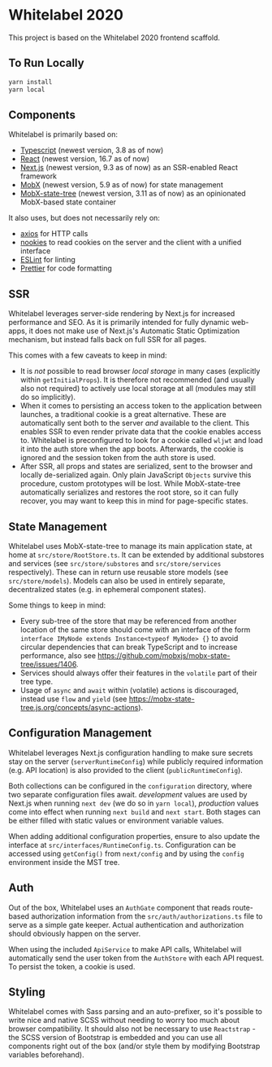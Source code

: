# Whitelabel 2020

This project is based on the Whitelabel 2020 frontend scaffold. 

## To Run Locally
```bash
yarn install
yarn local
```

## Components
Whitelabel is primarily based on:
* [Typescript](https://www.typescriptlang.org) (newest version, 3.8 as of now)
* [React](https://reactjs.org) (newest version, 16.7 as of now)
* [Next.js](https://nextjs.org) (newest version, 9.3 as of now) as an SSR-enabled React framework
* [MobX](https://mobx.js.org) (newest version, 5.9 as of now) for state management
* [MobX-state-tree](https://mobx-state-tree.js.org) (newest version, 3.11 as of now) as an opinionated MobX-based state container

It also uses, but does not necessarily rely on:
* [axios](https://github.com/axios/axios) for HTTP calls
* [nookies](https://github.com/maticzav/nookies) to read cookies on the server and the client with a unified interface
* [ESLint](https://eslint.org) for linting
* [Prettier](https://prettier.io) for code formatting

## SSR
Whitelabel leverages server-side rendering by Next.js for increased performance and SEO. As it is primarily intended for fully dynamic web-apps, it does not make use of Next.js's Automatic Static Optimization mechanism, but instead falls back on full SSR for all pages. 

This comes with a few caveats to keep in mind:
* It is _not_ possible to read browser _local storage_ in many cases (explicitly within `getInitialProps`). It is therefore not recommended (and usually also not required) to actively use local storage at all (modules may still do so implicitly). 
* When it comes to persisting an access token to the application between launches, a traditional cookie is a great alternative. These are automatically sent both to the server _and_ available to the client. This enables SSR to even render private data that the cookie enables access to. Whitelabel is preconfigured to look for a cookie called `wljwt` and load it into the auth store when the app boots. Afterwards, the cookie is ignored and the session token from the auth store is used.
* After SSR, all props and states are serialized, sent to the browser and locally de-serialized again. Only plain JavaScript `Objects` survive this procedure, custom prototypes will be lost. While MobX-state-tree automatically serializes and restores the root store, so it can fully recover, you may want to keep this in mind for page-specific states. 

## State Management
Whitelabel uses MobX-state-tree to manage its main application state, at home at `src/store/RootStore.ts`. It can be extended by additional substores and services (see `src/store/substores` and `src/store/services` respectively). These can in return use reusable store models (see `src/store/models`). Models can also be used in entirely separate, decentralized states (e.g. in ephemeral component states).

Some things to keep in mind:
* Every sub-tree of the store that may be referenced from another location of the same store should come with an interface of the form `interface IMyNode extends Instance<typeof MyNode> {}` to avoid circular dependencies that can break TypeScript and to increase performance, also see https://github.com/mobxjs/mobx-state-tree/issues/1406.
* Services should always offer their features in the `volatile` part of their tree type.
* Usage of `async` and `await` within (volatile) actions is discouraged, instead use `flow` and `yield` (see https://mobx-state-tree.js.org/concepts/async-actions). 

## Configuration Management
Whitelabel leverages Next.js configuration handling to make sure secrets stay on the server (`serverRuntimeConfig`) while publicly required information (e.g. API location) is also provided to the client (`publicRuntimeConfig`). 

Both collections can be configured in the `configuration` directory, where two separate configuration files await. _development_ values are used by Next.js when running `next dev` (we do so in `yarn local`), _production_ values come into effect when running `next build` and `next start`. Both stages can be either filled with static values or environment variable values.

When adding additional configuration properties, ensure to also update the interface at `src/interfaces/RuntimeConfig.ts`. Configuration can be accessed using `getConfig()` from `next/config` and by using the `config` environment inside the MST tree.

## Auth
Out of the box, Whitelabel uses an `AuthGate` component that reads route-based authorization information from the `src/auth/authorizations.ts` file to serve as a simple gate keeper. Actual authentication and authorization should obviously happen on the server.

When using the included `ApiService` to make API calls, Whitelabel will automatically send the user token from the `AuthStore` with each API request. To persist the token, a cookie is used.

## Styling
Whitelabel comes with Sass parsing and an auto-prefixer, so it's possible to write nice and native SCSS without needing to worry too much about browser compatibility. It should also not be necessary to use `Reactstrap` - the SCSS version of Bootstrap is embedded and you can use all components right out of the box (and/or style them by modifying Bootstrap variables beforehand). 
